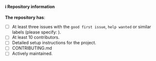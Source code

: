 #### ℹ️ Repository information

**The repository has**:

- [ ] At least three issues with the `good first issue`, `help wanted` or similar labels (please specify: ).
- [ ] At least 10 contributors.
- [ ] Detailed setup instructions for the project.
- [ ] CONTRIBUTING.md
- [ ] Actively maintained.
